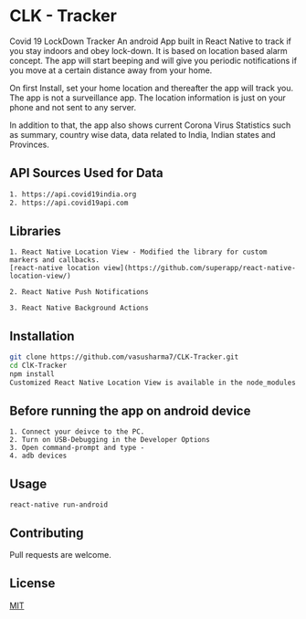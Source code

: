 # CLK - Tracker

Covid 19 LockDown Tracker
An android App built in React Native to track if you stay indoors and obey lock-down. It is based on location based alarm concept. The app will start beeping and will give you periodic notifications if you move at a certain distance away from your home.

On first Install, set your home location and thereafter the app will track you.
The app is not a surveillance app. The location information is just on your phone and not sent to any server.

In addition to that, the app also shows current Corona Virus Statistics such as summary, country wise data, data related to India, Indian states and Provinces. 

## API Sources Used for Data
``` bash
1. https://api.covid19india.org
2. https://api.covid19api.com

```
## Libraries 
```
1. React Native Location View - Modified the library for custom markers and callbacks.
[react-native location view](https://github.com/superapp/react-native-location-view/)

2. React Native Push Notifications

3. React Native Background Actions
```

## Installation

```bash
git clone https://github.com/vasusharma7/CLK-Tracker.git
cd ClK-Tracker
npm install
Customized React Native Location View is available in the node_modules folder.
```
## Before running the app on android device

``` react-native
1. Connect your deivce to the PC.
2. Turn on USB-Debugging in the Developer Options
3. Open command-prompt and type - 
4. adb devices

```

## Usage

``` react-native
react-native run-android
```

## Contributing
Pull requests are welcome.

## License
[MIT](https://choosealicense.com/licenses/mit/)
